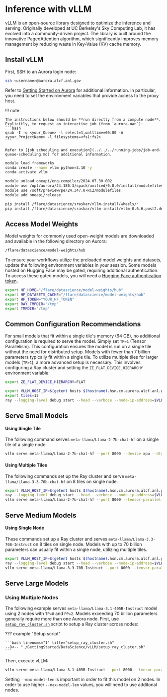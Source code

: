 # Inference with vLLM

vLLM is an open-source library designed to optimize the inference and serving. Originally developed at UC Berkeley's Sky Computing Lab, it has evolved into a community-driven project. The library is built around the innovative PagedAttention algorithm, which significantly improves memory management by reducing waste in Key-Value (KV) cache memory.

## Install vLLM 

First, SSH to an Aurora login node:
```bash linenums="1"
ssh <username>@aurora.alcf.anl.gov
```

Refer to [Getting Started on Aurora](../../getting-started-on-aurora.md) for additional information. In particular, you need to set the environment variables that provide access to the proxy host.

!!! note

    The instructions below should be **run directly from a compute node**. Explicitly, to request an interactive job (from `aurora-uan`):
    ```bash
    qsub -I -q <your_Queue> -l select=1,walltime=60:00 -A <your_ProjectName> -l filesystems=<fs1:fs2>
    ```

    Refer to [job scheduling and execution](../../../running-jobs/job-and-queue-scheduling.md) for additional information.

```bash linenums="1" title="Install vLLM using pre-built wheels"
module load frameworks
conda create --name vllm python=3.10 -y
conda activate vllm

module unload oneapi/eng-compiler/2024.07.30.002
module use /opt/aurora/24.180.3/spack/unified/0.8.0/install/modulefiles/oneapi/2024.07.30.002
module use /soft/preview/pe/24.347.0-RC2/modulefiles
module add oneapi/release

pip install /flare/datascience/sraskar/vllm-install/wheels/*
pip install /flare/datascience/sraskar/vllm-install/vllm-0.6.6.post2.dev28+g5dbf8545.d20250129.xpu-py3-none-any.whl
```

## Access Model Weights

Model weights for commonly used open-weight models are downloaded and available in the following directory on Aurora:
```bash linenums="1"
/flare/datascience/model-weights/hub
```
To ensure your workflows utilize the preloaded model weights and datasets, update the following environment variables in your session. Some models hosted on Hugging Face may be gated, requiring additional authentication. To access these gated models, you will need a [Hugging Face authentication token](https://huggingface.co/docs/hub/en/security-tokens).
```bash linenums="1"
export HF_HOME="/flare/datascience/model-weights/hub"
export HF_DATASETS_CACHE="/flare/datascience/model-weights/hub"
export HF_TOKEN="YOUR_HF_TOKEN"
export RAY_TMPDIR="/tmp"
export TMPDIR="/tmp"
```

## Common Configuration Recommendations 

For small models that fit within a single tile's memory (64 GB), no additional configuration is required to serve the model. Simply set `TP=1` (Tensor Parallelism). This configuration ensures the model is run on a single tile without the need for distributed setup. Models with fewer than 7 billion parameters typically fit within a single tile. To utilize multiple tiles for larger models (`TP>1`), a more advanced setup is necessary. This involves configuring a Ray cluster and setting the `ZE_FLAT_DEVICE_HIERARCHY` environment variable:
```bash linenums="1"
export ZE_FLAT_DEVICE_HIERARCHY=FLAT

export VLLM_HOST_IP=$(getent hosts $(hostname).hsn.cm.aurora.alcf.anl.gov | awk '{ print $1 }' | tr ' ' '\n' | sort | head -n 1)
export tiles=12
ray --logging-level debug start --head --verbose --node-ip-address=$VLLM_HOST_IP --port=6379 --num-cpus=64 --num-gpus=$tiles&
```

## Serve Small Models 

#### Using Single Tile

The following command serves `meta-llama/Llama-2-7b-chat-hf` on a single tile of a single node:
```bash linenums="1"
vllm serve meta-llama/Llama-2-7b-chat-hf --port 8000 --device xpu --dtype float16
```

#### Using Multiple Tiles

The following commands set up the Ray cluster and serve `meta-llama/Llama-3.3-70b-chat-hf` on 8 tiles on single node. 
```bash linenums="1"
export VLLM_HOST_IP=$(getent hosts $(hostname).hsn.cm.aurora.alcf.anl.gov | awk '{ print $1 }' | tr ' ' '\n' | sort | head -n 1)
ray --logging-level debug start --head --verbose --node-ip-address=$VLLM_HOST_IP --port=6379 --num-cpus=64 --num-gpus=8&
vllm serve meta-llama/Llama-2-7b-chat-hf --port 8000 --tensor-parallel-size 8 --device xpu --dtype float16 --trust-remote-code
```

## Serve Medium Models 

#### Using Single Node

These commands set up a Ray cluster and serves `meta-llama/Llama-3.3-70B-Instruct` on 8 tiles on single node. Models with up to 70 billion parameters can usually fit within a single node, utilizing multiple tiles.

```bash linenums="1"
export VLLM_HOST_IP=$(getent hosts $(hostname).hsn.cm.aurora.alcf.anl.gov | awk '{ print $1 }' | tr ' ' '\n' | sort | head -n 1)
ray --logging-level debug start --head --verbose --node-ip-address=$VLLM_HOST_IP --port=6379 --num-cpus=64 --num-gpus=8&
vllm serve meta-llama/Llama-3.3-70B-Instruct --port 8000 --tensor-parallel-size 8 --device xpu --dtype float16 --trust-remote-code
```

## Serve Large Models 

### Using Multiple Nodes

The following example serves `meta-llama/Llama-3.1-405B-Instruct` model using 2 nodes with `TP=8` and `PP=2`. Models exceeding 70 billion parameters generally require more than one Aurora node. First, use [`setup_ray_cluster.sh`](https://github.com/argonne-lcf/GettingStarted/blob/master/DataScience/vLLM/setup_ray_cluster.sh) script to setup a Ray cluster across nodes:

??? example "Setup script"

	```bash linenums="1" title="setup_ray_cluster.sh"
	--8<-- "./GettingStarted/DataScience/vLLM/setup_ray_cluster.sh"
	```
	
Then, execute vLLM:
```bash linenums="1"
vllm serve meta-llama/Llama-3.1-405B-Instruct --port 8000 --tensor-parallel-size 8 --pipeline-parallel-size 2 --device xpu --dtype float16 --trust-remote-code --max-model-len 1024
```
Setting `--max-model-len` is important in order to fit this model on 2 nodes. In order to use higher `--max-model-len` values, you will need to use additonal nodes. 

